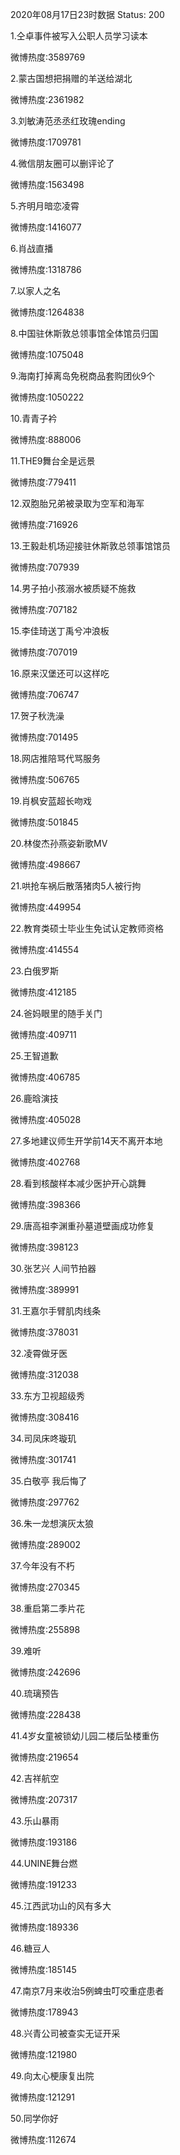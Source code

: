 2020年08月17日23时数据
Status: 200

1.仝卓事件被写入公职人员学习读本

微博热度:3589769

2.蒙古国想把捐赠的羊送给湖北

微博热度:2361982

3.刘敏涛范丞丞红玫瑰ending

微博热度:1709781

4.微信朋友圈可以删评论了

微博热度:1563498

5.齐明月暗恋凌霄

微博热度:1416077

6.肖战直播

微博热度:1318786

7.以家人之名

微博热度:1264838

8.中国驻休斯敦总领事馆全体馆员归国

微博热度:1075048

9.海南打掉离岛免税商品套购团伙9个

微博热度:1050222

10.青青子衿

微博热度:888006

11.THE9舞台全是远景

微博热度:779411

12.双胞胎兄弟被录取为空军和海军

微博热度:716926

13.王毅赴机场迎接驻休斯敦总领事馆馆员

微博热度:707939

14.男子拍小孩溺水被质疑不施救

微博热度:707182

15.李佳琦送丁禹兮冲浪板

微博热度:707019

16.原来汉堡还可以这样吃

微博热度:706747

17.贺子秋洗澡

微博热度:701495

18.网店推陪骂代骂服务

微博热度:506765

19.肖枫安蓝超长吻戏

微博热度:501845

20.林俊杰孙燕姿新歌MV

微博热度:498667

21.哄抢车祸后散落猪肉5人被行拘

微博热度:449954

22.教育类硕士毕业生免试认定教师资格

微博热度:414554

23.白俄罗斯

微博热度:412185

24.爸妈眼里的随手关门

微博热度:409711

25.王智道歉

微博热度:406785

26.鹿晗演技

微博热度:405028

27.多地建议师生开学前14天不离开本地

微博热度:402768

28.看到核酸样本减少医护开心跳舞

微博热度:398366

29.唐高祖李渊重孙墓道壁画成功修复

微博热度:398123

30.张艺兴 人间节拍器

微博热度:389991

31.王嘉尔手臂肌肉线条

微博热度:378031

32.凌霄做牙医

微博热度:312038

33.东方卫视超级秀

微博热度:308416

34.司凤床咚璇玑

微博热度:301741

35.白敬亭 我后悔了

微博热度:297762

36.朱一龙想演灰太狼

微博热度:289002

37.今年没有不朽

微博热度:270345

38.重启第二季片花

微博热度:255898

39.难听

微博热度:242696

40.琉璃预告

微博热度:228438

41.4岁女童被锁幼儿园二楼后坠楼重伤

微博热度:219654

42.吉祥航空

微博热度:207317

43.乐山暴雨

微博热度:193186

44.UNINE舞台燃

微博热度:191233

45.江西武功山的风有多大

微博热度:189336

46.糖豆人

微博热度:185145

47.南京7月来收治5例蜱虫叮咬重症患者

微博热度:178943

48.兴青公司被查实无证开采

微博热度:121980

49.向太心梗康复出院

微博热度:121291

50.同学你好

微博热度:112674

